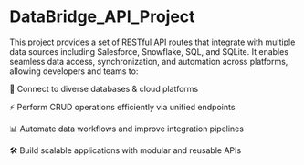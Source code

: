 # DataBridge_API_Project
This project provides a set of RESTful API routes that integrate with multiple data sources including Salesforce, Snowflake, SQL, and SQLite. It enables seamless data access, synchronization, and automation across platforms, allowing developers and teams to:

🔗 Connect to diverse databases & cloud platforms

⚡ Perform CRUD operations efficiently via unified endpoints

📊 Automate data workflows and improve integration pipelines

🛠️ Build scalable applications with modular and reusable APIs
